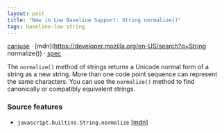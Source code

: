 ```yaml
---
layout: post
title: "New in Low Baseline Support: String normalize()"
tags: baseline-low string
---
```


[caniuse](https://caniuse.com/?search=string-normalize) · [mdn](https://developer.mozilla.org/en-US/search?q=String normalize()) · [spec](https://tc39.es/ecma262/multipage/text-processing.html#sec-string-objects)

The `normalize()` method of strings returns a Unicode normal form of a string as a new string. More than one code point sequence can represent the same characters. You can use the `normalize()` method to find canonically or compatibly equivalent strings.

### Source features

- ``javascript.builtins.String.normalize`` [[mdn]](https://developer.mozilla.org/en-US/search?q=javascript.builtins.String.normalize)
